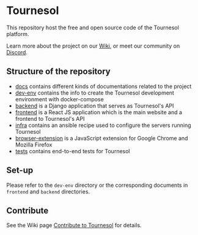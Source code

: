 # Tournesol

This repository host the free and open source code of the Tournesol platform.

Learn more about the project on our [Wiki][tournesol-wiki], or meet our community
on [Discord][tournesol-discord-join].

## Structure of the repository

- [docs](./docs) contains different kinds of documentations related to the
  project
- [dev-env](./dev-env) contains the info to create the Tournesol development
  environment with docker-compose
- [backend](./backend) is a Django application that serves as Tournesol's API
- [frontend](./frontend) is a React JS application which is the main website
  and a frontend to Tournesol's API
- [infra](./infra) contains an ansible recipe used to configure the servers
  running Tournesol
- [browser-extension](./browser-extension) is a JavaScript extension for
  Google Chrome and Mozilla Firefox
- [tests](./tests) contains end-to-end tests for Tournesol

## Set-up

Please refer to the `dev-env` directory or the corresponding documents in
`frontend` and `backend` directories.

## Contribute

See the Wiki page [Contribute to Tournesol][tournesol-wiki-contribute] for
details.

[tournesol-discord-join]: https://discord.gg/WvcSG55Bf3
[tournesol-wiki]: https://wiki.tournesol.app/
[tournesol-wiki-contribute]: https://wiki.tournesol.app/index.php/Contribute_to_Tournesol
